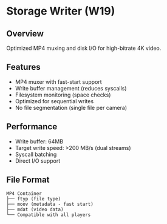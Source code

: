 # Storage Writer (W19)

## Overview
Optimized MP4 muxing and disk I/O for high-bitrate 4K video.

## Features
- MP4 muxer with fast-start support
- Write buffer management (reduces syscalls)
- Filesystem monitoring (space checks)
- Optimized for sequential writes
- No file segmentation (single file per camera)

## Performance
- Write buffer: 64MB
- Target write speed: >200 MB/s (dual streams)
- Syscall batching
- Direct I/O support

## File Format
```
MP4 Container
├── ftyp (file type)
├── moov (metadata - fast start)
├── mdat (video data)
└── Compatible with all players
```